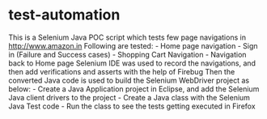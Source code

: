 # test-automation
This is a Selenium Java POC script which tests few page navigations in http://www.amazon.in
Following are tested:
    - Home page navigation
    - Sign in (Failure and Success cases)
    - Shopping Cart Navigation
    - Navigation back to Home page
Selenium IDE was used to record the navigations, and then add verifications and asserts with the help of Firebug
Then the converted Java code is used to build the Selenium WebDriver project as below:
    - Create a Java Application project in Eclipse, and add the Selenium Java client drivers to the project
    - Create a Java class with the Selenium Java Test code
    - Run the class to see the tests getting executed in Firefox
